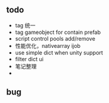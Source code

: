 ## todo

- tag 统一
- tag gameobject for contain prefab
- script control pools add/remove
- 性能优化，nativearray ijob
- use simple dict when unity support
- filter dict ui
- 笔记整理
- 
## bug 